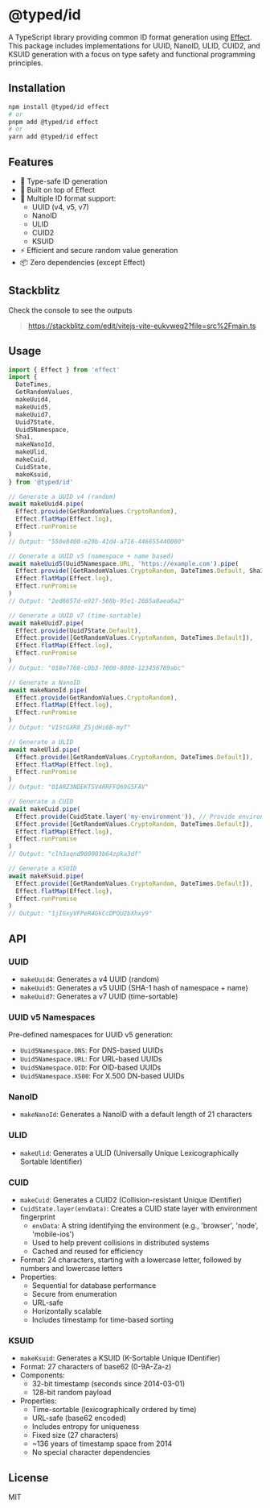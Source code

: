 # @typed/id

A TypeScript library providing common ID format generation using [Effect](https://effect.website/). This package includes implementations for UUID, NanoID, ULID, CUID2, and KSUID generation with a focus on type safety and functional programming principles.

## Installation

```bash
npm install @typed/id effect
# or
pnpm add @typed/id effect
# or
yarn add @typed/id effect
```

## Features

- 🎯 Type-safe ID generation
- 🔧 Built on top of Effect
- 🎨 Multiple ID format support:
  - UUID (v4, v5, v7)
  - NanoID
  - ULID
  - CUID2
  - KSUID
- ⚡ Efficient and secure random value generation
- 📦 Zero dependencies (except Effect)

## Stackblitz

Check the console to see the outputs

> https://stackblitz.com/edit/vitejs-vite-eukvweq2?file=src%2Fmain.ts

## Usage

```typescript
import { Effect } from 'effect'
import { 
  DateTimes, 
  GetRandomValues, 
  makeUuid4, 
  makeUuid5,
  makeUuid7,
  Uuid7State,
  Uuid5Namespace,
  Sha1,
  makeNanoId, 
  makeUlid,
  makeCuid,
  CuidState,
  makeKsuid,
} from '@typed/id'

// Generate a UUID v4 (random)
await makeUuid4.pipe(
  Effect.provide(GetRandomValues.CryptoRandom),
  Effect.flatMap(Effect.log),
  Effect.runPromise
)
// Output: "550e8400-e29b-41d4-a716-446655440000"

// Generate a UUID v5 (namespace + name based)
await makeUuid5(Uuid5Namespace.URL, 'https://example.com').pipe(
  Effect.provide([GetRandomValues.CryptoRandom, DateTimes.Default, Sha1.Default]),
  Effect.flatMap(Effect.log),
  Effect.runPromise
)
// Output: "2ed6657d-e927-568b-95e1-2665a8aea6a2"

// Generate a UUID v7 (time-sortable)
await makeUuid7.pipe(
  Effect.provide(Uuid7State.Default),
  Effect.provide([GetRandomValues.CryptoRandom, DateTimes.Default]),
  Effect.flatMap(Effect.log),
  Effect.runPromise
)
// Output: "018e7768-c0b3-7000-8000-123456789abc"

// Generate a NanoID
await makeNanoId.pipe(
  Effect.provide(GetRandomValues.CryptoRandom),
  Effect.flatMap(Effect.log),
  Effect.runPromise
)
// Output: "V1StGXR8_Z5jdHi6B-myT"

// Generate a ULID
await makeUlid.pipe(
  Effect.provide([GetRandomValues.CryptoRandom, DateTimes.Default]),
  Effect.flatMap(Effect.log),
  Effect.runPromise
)
// Output: "01ARZ3NDEKTSV4RRFFQ69G5FAV"

// Generate a CUID
await makeCuid.pipe(
  Effect.provide(CuidState.layer('my-environment')), // Provide environment fingerprint
  Effect.provide([GetRandomValues.CryptoRandom, DateTimes.Default]),
  Effect.flatMap(Effect.log),
  Effect.runPromise
)
// Output: "clh3aqnd900003b64zpka3df"

// Generate a KSUID
await makeKsuid.pipe(
  Effect.provide([GetRandomValues.CryptoRandom, DateTimes.Default]),
  Effect.flatMap(Effect.log),
  Effect.runPromise
)
// Output: "1jIGxyVFPeR4GkCcDPQU2bXhxy9"
```

## API

### UUID

- `makeUuid4`: Generates a v4 UUID (random)
- `makeUuid5`: Generates a v5 UUID (SHA-1 hash of namespace + name)
- `makeUuid7`: Generates a v7 UUID (time-sortable)

### UUID v5 Namespaces

Pre-defined namespaces for UUID v5 generation:
- `Uuid5Namespace.DNS`: For DNS-based UUIDs
- `Uuid5Namespace.URL`: For URL-based UUIDs
- `Uuid5Namespace.OID`: For OID-based UUIDs
- `Uuid5Namespace.X500`: For X.500 DN-based UUIDs

### NanoID

- `makeNanoId`: Generates a NanoID with a default length of 21 characters

### ULID

- `makeUlid`: Generates a ULID (Universally Unique Lexicographically Sortable Identifier)

### CUID

- `makeCuid`: Generates a CUID2 (Collision-resistant Unique IDentifier)
- `CuidState.layer(envData)`: Creates a CUID state layer with environment fingerprint
  - `envData`: A string identifying the environment (e.g., 'browser', 'node', 'mobile-ios')
  - Used to help prevent collisions in distributed systems
  - Cached and reused for efficiency
- Format: 24 characters, starting with a lowercase letter, followed by numbers and lowercase letters
- Properties:
  - Sequential for database performance
  - Secure from enumeration
  - URL-safe
  - Horizontally scalable
  - Includes timestamp for time-based sorting

### KSUID

- `makeKsuid`: Generates a KSUID (K-Sortable Unique IDentifier)
- Format: 27 characters of base62 (0-9A-Za-z)
- Components:
  - 32-bit timestamp (seconds since 2014-03-01)
  - 128-bit random payload
- Properties:
  - Time-sortable (lexicographically ordered by time)
  - URL-safe (base62 encoded)
  - Includes entropy for uniqueness
  - Fixed size (27 characters)
  - ~136 years of timestamp space from 2014
  - No special character dependencies

## License

MIT
